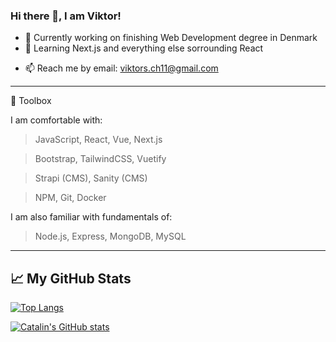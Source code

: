 ### Hi there 👋, I am Viktor!

<!--
**ViktorsLV/ViktorsLV** is a ✨ _special_ ✨ repository because its `README.md` (this file) appears on your GitHub profile.

Here are some ideas to get you started:
-->

- 🔭 Currently working on finishing Web Development degree in Denmark
- 🌱 Learning Next.js and everything else sorrounding React 
<!-- - 💬 Building small side projects and looking for a way to improve myself daily -->
<!-- - ✨ My goal is to become a mobile app developer  -->
<!-- - 😄 Words that describe me: Structured, Determined, Consistent
- ⚡ I am a fan of good movies, film cameras and football -->
- 📫 Reach me by email: viktors.ch11@gmail.com  
--------

🧰 Toolbox

I am comfortable with: 

>JavaScript,
>React,
>Vue,
>Next.js

>Bootstrap,
>TailwindCSS,
>Vuetify

>Strapi (CMS),
>Sanity (CMS)

>NPM,
>Git,
>Docker


I am also familiar with fundamentals of:

>Node.js,
>Express,
>MongoDB,
>MySQL

--------

## &#x1f4c8; My GitHub Stats

[![Top Langs](https://github-readme-stats.vercel.app/api/top-langs/?username=ViktorsLV&hide=html,css&theme=radical)](https://github.com/anuraghazra/github-readme-stats)

[![Catalin's GitHub stats](https://github-readme-stats.vercel.app/api?username=ViktorsLV&theme=radical)](https://github.com/anuraghazra/github-readme-stats)
